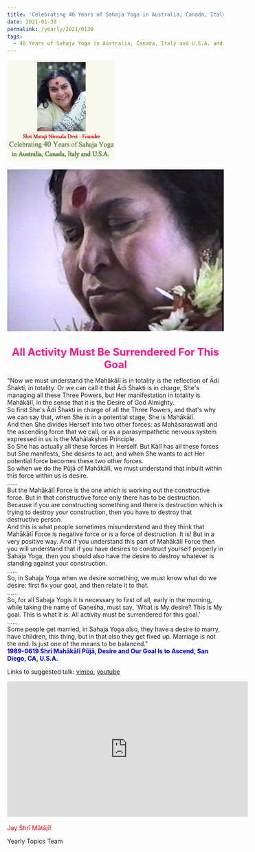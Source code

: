 ```yaml
---
title: 'Celebrating 40 Years of Sahaja Yoga in Australia, Canada, Italy and U.S.A. and its Culture, Post 4 on the International Shri Mahakali Puja Weekend'
date: 2021-01-30
permalink: /yearly/2021/0130
tags:
  - 40 Years of Sahaja Yoga in Australia, Canada, Italy and U.S.A. and its Culture
---
```


<div style="text-align: left"><img src="/images/Celebrating40YearsSahajaYoga.png" width="250" /></div><br>

<div style="text-align: center"><img src="/images/image617.png" /></div>

<br>
<p style="color:DeepPink; text-align:center">
<font size="+2"><b>All Activity Must Be Surrendered For This Goal</b><br></font>
</p>

<p>
"Now we must understand the Mahākālī is in totality is the reflection of Ādi Śhakti, in totality. Or we can call it that Ādi Śhakti is in charge, She's managing all these Three Powers, but Her manifestation in totality is Mahākālī, in the sense that it is the Desire of God Almighty.<br> 
So first She's Ādi Śhakti in charge of all the Three Powers, and that's why we can say that, when She is in a potential stage, She is Mahākālī.<br>
And then She divides Herself into two other forces: as Mahāsaraswatī and the ascending force that we call, or as a parasympathetic nervous system expressed in us is the Mahālakṣhmī Principle.<br>
So She has actually all these forces in Herself. But Kālī has all these forces but She manifests, She desires to act, and when She wants to act Her potential force becomes these two other forces.<br>
So when we do the Pūjā of Mahākālī, we must understand that inbuilt within this force within us is desire.<br>
......<br> 
But the Mahākālī Force is the one which is working out the constructive force. But in that constructive force only there has to be destruction. Because if you are constructing something and there is destruction which is trying to destroy your construction, then you have to destroy that destructive person.<br> 
And this is what people sometimes misunderstand and they think that Mahākālī Force is negative force or is a force of destruction. It is! But in a very positive way. And if you understand this part of Mahākālī Force then you will understand that if you have desires to construct yourself properly in Sahaja Yoga, then you should also have the desire to destroy whatever is standing against your construction.<br>
......<br>
So, in Sahaja Yoga when we desire something, we must know what do we desire: first fix your goal, and then relate it to that.<br>
......<br> 
So, for all Sahaja Yogis it is necessary to first of all, early in the morning, while taking the name of Gaṇeśha, must say, `What is My desire? This is My goal. This is what it is. All activity must be surrendered for this goal.'<br>
......<br>
Some people get married, in Sahaja Yoga also, they have a desire to marry, have children, this thing, but in that also they get fixed up. Marriage is not the end. Is just one of the means to be balanced."<br>
<font color="blue"><b>1989-0619 Śhrī Mahākālī Pūjā, Desire and Our Goal Is to Ascend, San Diego, CA, U.S.A.</b></font><br>
</p>

Links to suggested talk: <a href="https://vimeo.com/24863956"> vimeo</a>, <a href="https://www.youtube.com/watch?v=uxVp6ZO5UiA"> youtube</a><br>

<iframe width="560" height="315" src="https://www.youtube.com/embed/uxVp6ZO5UiA" frameborder="0" allow="accelerometer; autoplay; clipboard-write; encrypted-media; gyroscope; picture-in-picture" allowfullscreen></iframe>

<p style="color:red;">Jay Śhrī Mātājī!<br></p>

Yearly Topics Team
